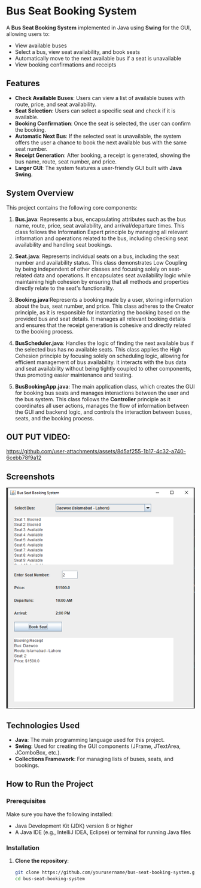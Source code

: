 # Bus Seat Booking System

A **Bus Seat Booking System** implemented in Java using **Swing** for the GUI, allowing users to:
- View available buses
- Select a bus, view seat availability, and book seats
- Automatically move to the next available bus if a seat is unavailable
- View booking confirmations and receipts

## Features

- **Check Available Buses**: Users can view a list of available buses with route, price, and seat availability.
- **Seat Selection**: Users can select a specific seat and check if it is available.
- **Booking Confirmation**: Once the seat is selected, the user can confirm the booking.
- **Automatic Next Bus**: If the selected seat is unavailable, the system offers the user a chance to book the next available bus with the same seat number.
- **Receipt Generation**: After booking, a receipt is generated, showing the bus name, route, seat number, and price.
- **Larger GUI**: The system features a user-friendly GUI built with **Java Swing**.

## System Overview

This project contains the following core components:

1. **Bus.java**: Represents a bus, encapsulating attributes such as the bus name, route, price, seat availability, and arrival/departure times. This class follows the Information Expert principle by managing all relevant information and operations related to the bus, including checking seat availability and handling seat bookings.

2. **Seat.java**:  Represents individual seats on a bus, including the seat number and availability status. This class demonstrates Low Coupling by being independent of other classes and focusing solely on seat-related data and operations. It encapsulates seat availability logic while maintaining high cohesion by ensuring that all methods and properties directly relate to the seat's functionality.

3. **Booking.java**:Represents a booking made by a user, storing information about the bus, seat number, and price. This class adheres to the Creator principle, as it is responsible for instantiating the booking based on the provided bus and seat details. It manages all relevant booking details and ensures that the receipt generation is cohesive and directly related to the booking process.

4. **BusScheduler.java**: Handles the logic of finding the next available bus if the selected bus has no available seats. This class applies the High Cohesion principle by focusing solely on scheduling logic, allowing for efficient management of bus availability. It interacts with the bus data and seat availability without being tightly coupled to other components, thus promoting easier maintenance and testing.

5. **BusBookingApp.java**: The main application class, which creates the GUI for booking bus seats and manages interactions between the user and the bus system. This class follows the **Controller** principle as it coordinates all user actions, manages the flow of information between the GUI and backend logic, and controls the interaction between buses, seats, and the booking process.

## OUT PUT VIDEO:
https://github.com/user-attachments/assets/8d5af255-1b17-4c32-a740-6cebb78f9a12
## Screenshots

![Screenshot of the Bus Booking System UI](screenshot.png)

## Technologies Used

- **Java**: The main programming language used for this project.
- **Swing**: Used for creating the GUI components (JFrame, JTextArea, JComboBox, etc.).
- **Collections Framework**: For managing lists of buses, seats, and bookings.

## How to Run the Project

### Prerequisites

Make sure you have the following installed:
- Java Development Kit (JDK) version 8 or higher
- A Java IDE (e.g., IntelliJ IDEA, Eclipse) or terminal for running Java files

### Installation

1. **Clone the repository**:
   ```bash
   git clone https://github.com/yourusername/bus-seat-booking-system.git
   cd bus-seat-booking-system
   ```
   
